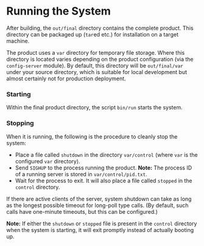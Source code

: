 Running the System
==================

After building, the `out/final` directory contains the complete product. This
directory can be packaged up (`tar`ed etc.) for installation on a target
machine.

The product uses a `var` directory for temporary file storage. Where this
directory is located varies depending on the product configuration (via the
`config-server` module). By default, this directory will be `out/final/var`
under your source directory, which is suitable for local development but almost
certainly not for production deployment.

### Starting

Within the final product directory, the script `bin/run` starts the system.

### Stopping

When it is running, the following is the procedure to cleanly stop the system:

* Place a file called `shutdown` in the directory `var/control` (where `var` is
  the configured `var` directory).
* Send `SIGHUP` to the process running the product. **Note:** The process ID of
  a running server is stored in `var/control/pid.txt`.
* Wait for the process to exit. It will also place a file called `stopped` in
  the `control` directory.

If there are active clients of the server, system shutdown can take as long as
the longest possible timeout for long-poll type calls. (By default, such calls
have one-minute timeouts, but this can be configured.)

**Note:** If either the `shutdown` or `stopped` file is present in the
`control` directory when the system is starting, it will exit promptly instead
of actually booting up.
